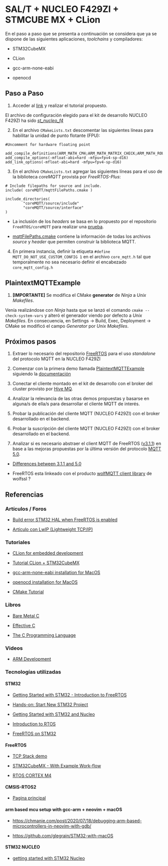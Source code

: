 # SAL/T + NUCLEO F429ZI + STMCUBE MX + CLion

En el paso a paso que se presenta a continuación se considera que ya se dispone de las siguientes aplicaciones, *toolchains* y compiladores:

* STM32CubeMX 

* CLion

* gcc-arm-none-eabi

* openocd


## Paso a Paso

1. Acceder al [link](https://www.jetbrains.com/help/clion/embedded-development.html) y realizar el tutorial propuesto.

El archivo de configuración elegido para el kit de desarrollo NUCLEO F429ZI ha sido [*st_nucleo_f4*](https://github.com/openocd-org/openocd/blob/master/tcl/board/st_nucleo_f4.cfg)

2. En el archivo `CMakeLists.txt` descomentar las siguientes líneas para habilitar la unidad de punto flotante (FPU):


```
#Uncomment for hardware floating point

add_compile_definitions(ARM_MATH_CM4;ARM_MATH_MATRIX_CHECK;ARM_MATH_ROUNDING)
add_compile_options(-mfloat-abi=hard -mfpu=fpv4-sp-d16)
add_link_options(-mfloat-abi=hard -mfpu=fpv4-sp-d16)
```

3. En el archivo `CMakeLists.txt` agregar las siguientes líneas para el uso de la biblioteca *coreMQTT* provista por *FreeRTOS-Plus*:

```
# Include filepaths for source and include.
include( coreMQTT/mqttFilePaths.cmake )

include_directories(
        "coreMQTT/source/include"
        "coreMQTT/source/interface"
)
```

* La inclusión de los *headers* se basa en lo propuesto por el repositorio `FreeRTOS/coreMQTT` para realizar una [prueba](https://github.com/FreeRTOS/coreMQTT/blob/main/test/CMakeLists.txt).

* [mqttFilePaths.cmake](https://github.com/FreeRTOS/coreMQTT/blob/main/mqttFilePaths.cmake) contiene la información de todas los archivos *source* y *header* que permiten construir la biblioteca MQTT.


4. En primera instancia, definir la etiqueta `#define MQTT_DO_NOT_USE_CUSTOM_CONFIG 1` en el archivo `core_mqtt.h` tal que temporalmente no sea necesario definir el encabezado `core_mqtt_config.h` 


## PlaintextMQTTExample

1. **[IMPORTANTE]** Se modifica el CMake **generator** de *Ninja* a *Unix Makefiles*. 

Venía realizándose con *Ninja* hasta que se lanzó el comando `cmake --check-system-vars` y alteró el generador viendo por defecto a *Unix Makefiles*. En consecuencia, en Settings -> Build, Exec, Deployment -> CMake se modificó el campo *Generator* por *Unix Makefiles*.


## Próximos pasos

1. Extraer lo necesario del repositorio [FreeRTOS](https://github.com/FreeRTOS/FreeRTOS) para el uso *standalone* del protocolo MQTT en la NUCLEO F429ZI

2. Comenzar con la primera demo llamada [PlaintextMQTTExample](https://github.com/FreeRTOS/FreeRTOS/blob/main/FreeRTOS-Plus/Demo/coreMQTT_Windows_Simulator/MQTT_Plain_Text/DemoTasks/PlaintextMQTTExample.c) siguiendo la [documentación](https://www.freertos.org/mqtt/basic-mqtt-example.html)

3. Conectar el cliente montado en el kit de desarrollo con el broker del cluster provisto por [Hive MQ](https://console.hivemq.cloud/).

4. Analizar la relevancia de las otras demos propuestas y basarse en alguna/s de ella/s para desarrollar el cliente MQTT de interés. 

5. Probar la publicación del cliente MQTT (NUCLEO F429ZI) con el broker desarrollado en el backend.

6. Probar la suscripción del cliente MQTT (NUCLEO F429ZI) con el broker desarrollado en el backend.

7. Analizar si es necesario abstraer el client MQTT de FreeRTOS ([v3.1.1](https://www.freertos.org/mqtt/index.html)) en base a las mejoras propuestas por la última versión del protocolo [MQTT 5.0](https://docs.oasis-open.org/mqtt/mqtt/v5.0/).

+ [Differences between 3.1.1 and 5.0](https://github.com/mqtt/mqtt.org/wiki/Differences-between-3.1.1-and-5.0)

+ FreeRTOS esta linkeado con el producto [wolfMQTT client library](https://www.wolfssl.com/products/wolfmqtt/) de wolfssl ?


## Referencias

### Artículos / Foros

- [Build error STM32 HAL when FreeRTOS is enabled](https://youtrack.jetbrains.com/issue/CPP-18629/Build-error-STM32-HAL-when-FreeRTOS-is-enabled)

- [Artículo con LwIP (Lightweight TCP/IP)](https://m.blog.naver.com/eziya76/221938551688)


### Tutoriales

- [CLion for embedded development](https://www.jetbrains.com/help/clion/embedded-overview.html)

- [Tutorial CLion + STM32CubeMX](https://www.jetbrains.com/help/clion/embedded-development.html)

- [gcc-arm-none-eabi installation for MacOS](https://gist.github.com/joegoggins/7763637)

- [openocd installation for MacOS](https://formulae.brew.sh/formula/open-ocd)

- [CMake Tutorial](https://cmake.org/cmake/help/latest/guide/tutorial/index.html)

### Libros


- [Bare Metal C](https://nostarch.com/bare-metal-c)

- [Effective C](https://nostarch.com/Effective_C)

- [The C Programming Language](https://fr.wikipedia.org/wiki/The_C_Programming_Language)


### Videos

- [ARM Development](https://www.youtube.com/playlist?list=PLfByYz-5078aJuy57IaiLleK4M12BZwup)


### Tecnologías utilizadas

#### STM32

+ [Getting Started with STM32 - Introduction to FreeRTOS](https://www.digikey.com/en/maker/projects/getting-started-with-stm32-introduction-to-freertos/ad275395687e4d85935351e16ec575b1#:~:text=FreeRTOS%20is%20a%20free%20and,provides%20regular%20maintenance%20and%20support.)

+ [Hands-on: Start New STM32 Project](https://github.com/ethanhuanginst/STM32CubeIDE-Workshop-2019/tree/master/hands-on/01_Start)

+ [Getting Started with STM32 and Nucleo](https://youtube.com/playlist?list=PLEBQazB0HUyRYuzfi4clXsKUSgorErmBv)

+ [Introduction to RTOS](https://youtube.com/playlist?list=PLEBQazB0HUyQ4hAPU1cJED6t3DU0h34bz)


+ [FreeRTOS on STM32](https://youtube.com/playlist?list=PLnMKNibPkDnFeFV4eBfDQ9e5IrGL_dx1Q)


#### FreeRTOS


- [TCP Stack demo](https://www.freertos.org/FreeRTOS-Plus/FreeRTOS_Plus_TCP/TCP_Networking_Tutorial_Adding_Source_Files.html)

- [STM32CubeMX - With Example Work-flow](https://www.freertos.org/FreeRTOS-Plus/BSP_Solutions/ST/STM32CubeMX.html)

- [RTOS CORTEX M4](https://www.freertos.org/RTOS-Cortex-M3-M4.html)

#### CMSIS-RTOS2

- [Pagina principal](https://www.keil.com/pack/doc/CMSIS/RTOS2/html/rtos_api2.html)


#### arm based mcu setup with gcc-arm + neovim + macOS

- https://chmanie.com/post/2020/07/18/debugging-arm-based-microcontrollers-in-neovim-with-gdb/

- https://github.com/glegrain/STM32-with-macOS


#### STM32 NUCLEO

- [getting started with STM32 Nucleo](https://www.open-electronics.org/lets-code-with-stm32-nucleo/)































